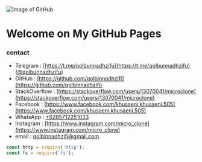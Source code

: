 ![Image of GitHub](https://octodex.github.com/images/nyantocat.gif)
# Welcome on My GitHub Pages

### contact
- Telegram : [https://t.me/qolbunnadhzifu](https://t.me/qolbunnadhzifu) ([@qolbunnadhzifu](https://t.me/qolbunnadhzifu))
- GitHub : [https://github.com/qolbinnadhzifi](https://github.com/qolbinnadhzifi)
- StackOverflow : [https://stackoverflow.com/users/13070041/microclone](https://stackoverflow.com/users/13070041/microclone)
- Facebook : [https://www.facebook.com/khusaeni.khusaeni.505](https://www.facebook.com/khusaeni.khusaeni.505)
- WhatsApp : [+6285712251033](http://api.whatsapp.com/send?phone=+6285712251033)
- Instagram : [https://www.instagram.com/micro_clone](https://www.instagram.com/micro_clone)
- email : [qolbinnadhzifi@gmail.com](https://www.instagram.com/micro_clone)

```node.js
const http = require('http');
const fs = require('fs');
```

